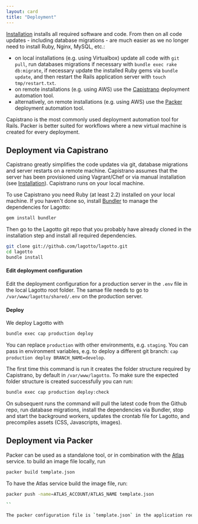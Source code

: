 ```yaml
---
layout: card
title: "Deployment"
---
```


[Installation](/docs/installation.md) installs all required software and code. From then on all code updates - including database migrations - are much easier as we no longer need to install Ruby, Nginx, MySQL, etc.:

* on local installations (e.g. using Virtualbox) update all code with `git pull`, run databases migrations if necessary with `bundle exec rake db:migrate`, if necessary update the installed Ruby gems via `bundle update`, and then restart the Rails application server with `touch tmp/restart.txt`.
* on remote installations (e.g. using AWS) use the [Capistrano](http://capistranorb.com) deployment automation tool.
* alternatively, on remote installations (e.g. using AWS) use the [Packer](http://packer.io) deployment automation tool.

Capistrano is the most commonly used deployment automation tool for Rails. Packer is better suited for workflows where a new virtual machine is created for every deployment.

## Deployment via Capistrano
Capistrano greatly simplifies the code updates via git, database migrations and server restarts on a remote machine. Capistrano assumes that the server has been provisioned using Vagrant/Chef or via manual installation (see [Installation](/docs/installation.md)). Capistrano runs on your local machine.

To use Capistrano you need Ruby (at least 2.2) installed on your local machine. If you haven't done so, install [Bundler](http://bundler.io/) to manage the dependencies for Lagotto:

```sh
gem install bundler
```

Then go to the Lagotto git repo that you probably have already cloned in the installation step and install all required dependencies.

```sh
git clone git://github.com/lagotto/lagotto.git
cd lagotto
bundle install
```

#### Edit deployment configuration
Edit the deployment configuration for a production server in the `.env` file in the local Lagotto root folder. The samae file needs to go to `/var/www/lagotto/shared/.env` on the production server.

#### Deploy
We deploy Lagotto with

```sh
bundle exec cap production deploy
```

You can replace `production` with other environments, e.g. `staging`. You can pass in environment variables, e.g. to deploy a different git branch: `cap production deploy BRANCH_NAME=develop`.

The first time this command is run it creates the folder structure required by Capistrano, by default in `/var/www/lagotto`. To make sure the expected folder structure is created successfully you can run:

```sh
bundle exec cap production deploy:check
```

On subsequent runs the command will pull the latest code from the Github repo, run database migrations, install the dependencies via Bundler, stop and start the background workers, updates the crontab file for Lagotto, and precompiles assets (CSS, Javascripts, images).

## Deployment via Packer

Packer can be used as a standalone tool, or in combination with the [Atlas](https://atlas.hashicorp.com) service. to build an image file locally, run

```sh
packer build template.json
```

To have the Atlas service build the image file, run:

```sh
packer push -name=ATLAS_ACCOUNT/ATLAS_NAME template.json

``

The packer configuration file is `template.json` in the application root folder, and is configured to build an Amazon AMI. Packer can also build images in other formats, e.g. for Digital Ocean.
